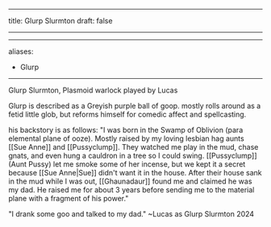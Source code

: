 
---
title: Glurp Slurmton
draft: false

---

---
aliases:
  - Glurp
---
Glurp Slurmton, Plasmoid warlock played by Lucas

Glurp is described as a Greyish purple ball of goop. mostly rolls around as a fetid little glob, but reforms himself for comedic affect and spellcasting. 

his backstory is as follows:
"I was born in the Swamp of Oblivion (para elemental plane of ooze). Mostly raised by my loving lesbian hag aunts [[Sue Anne]] and [[Pussyclump]]. They watched me play in the mud, chase gnats, and even hung a cauldron in a tree so I could swing. [[Pussyclump]] (Aunt Pussy) let me smoke some of her incense, but we kept it a secret because [[Sue Anne|Sue]] didn't want it in the house. After their house sank in the mud while I was out, [[Ghaunadaur]] found me and claimed he was my dad. He raised me for about 3 years before sending me to the material plane with a fragment of his power."






"I drank some goo and talked to my dad." ~Lucas as Glurp Slurmton 2024